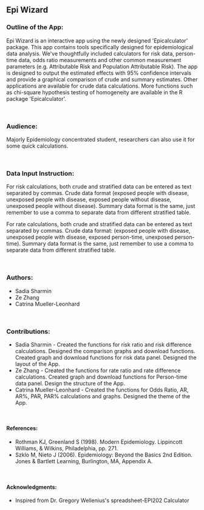 ## Epi Wizard

### Outline of the App:

Epi Wizard is an interactive app using the newly designed 'Epicalculator' package. This app contains tools specifically designed for epidemiological data analysis. We've thoughtfully included calculators for risk data, person-time data, odds ratio measurements and other common measurement parameters (e.g. Attributable Risk and Population Attributable Risk). The app is designed to output the estimated effects with 95% confidence intervals and provide a graphical comparison of crude and summary estimates. Other applications are available for crude data calculations. More functions such as chi-square hypothesis testing of homogeneity are available in the R package 'Epicalculator'.

&nbsp;

### Audience:

Majorly Epidemiology concentrated student, researchers can also use it for some quick calculations.

&nbsp;

### Data Input Instruction:

For risk calculations, both crude and stratified data can be entered as text separated by commas.
Crude data format
(exposed people with disease, unexposed people with disease, exposed people without disease, unexposed people without disease).
Summary data format is the same, just remember to use a comma to separate data from different stratified table.

For rate calculations, both crude and stratified data can be entered as text separated by commas.
Crude data format:
(exposed people with disease, unexposed people with disease, exposed person-time, unexposed person-time).
Summary data format is the same, just remember to use a comma to separate data from different stratified table.

&nbsp;

### Authors: 

* Sadia Sharmin 
* Ze Zhang 
* Catrina Mueller-Leonhard

&nbsp;

### Contributions:

* Sadia Sharmin - Created the functions for risk ratio and risk difference calculations. Designed the comparison graphs and download functions. Created graph and download functions for risk data panel. Designed the layout of the App.
* Ze Zhang - Created the functions for rate ratio and rate difference calculations. Created graph and download functions for Person-time data panel. Design the structure of the App.
* Catrina Mueller-Leonhard - Created the functions for Odds Ratio, AR, AR%, PAR, PAR% calculations and graphs. Designed the theme of the App.

&nbsp;

#### References:

* Rothman KJ, Greenland S (1998). Modern Epidemiology. Lippincott Williams, & Wilkins, Philadelphia, pp. 271.
* Szklo M, Nieto J (2006). Epidemiology: Beyond the Basics 2nd Edition. Jones & Bartlett Learning, Burlington, MA, Appendix A.

&nbsp;

#### Acknowledgments:

* Inspired from Dr. Gregory Wellenius's spreadsheet-EPI202 Calculator